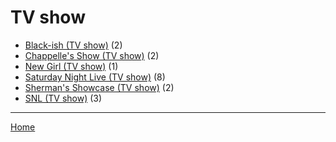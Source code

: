 # TV show

  * [Black-ish (TV show)](./tv-show/black-ish/) (2)
  * [Chappelle's Show (TV show)](./tv-show/chappelle-s-show/) (2)
  * [New Girl (TV show)](./tv-show/new-girl/) (1)
  * [Saturday Night Live (TV show)](./tv-show/saturday-night-live/) (8)
  * [Sherman's Showcase (TV show)](./tv-show/sherman-s-showcase/) (2)
  * [SNL (TV show)](./tv-show/snl/) (3)

----

[Home](../)
